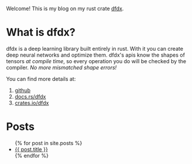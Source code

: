 Welcome! This is my blog on my rust crate [dfdx](https://github.com/coreylowman/dfdx).

# What is dfdx?

dfdx is a deep learning library built entirely in rust. With it you can create deep neural networks
and optimize them. dfdx's apis know the shapes of tensors *at compile time*, so every
operation you do will be checked by the compiler. *No more mismatched shape errors!*

You can find more details at:
1. [github](https://github.com/coreylowman/dfdx)
2. [docs.rs/dfdx](https://docs.rs/dfdx/latest/dfdx/)
3. [crates.io/dfdx](https://crates.io/crates/dfdx)

# Posts

<ul>
  {% for post in site.posts %}
    <li>
      <a href="{{ post.url }}">{{ post.title }}</a>
    </li>
  {% endfor %}
</ul>
